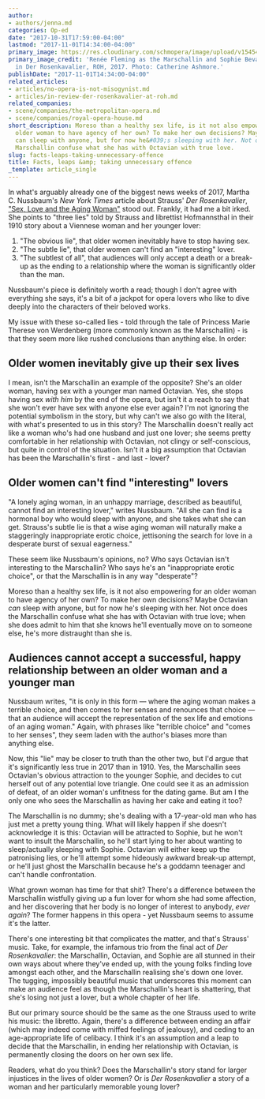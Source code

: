 ```yaml
---
author:
- authors/jenna.md
categories: Op-ed
date: "2017-10-31T17:59:00-04:00"
lastmod: "2017-11-01T14:34:00-04:00"
primary_image: https://res.cloudinary.com/schmopera/image/upload/v1545409169/media/webhook-uploads/1509490092715/2017-10-31---square---1565-rene-fleming-as-the-marschallin-sophie-bevan-as-sophie-von-faninal-c-roh.-photo-catherine-ashmore.jpg.jpg
primary_image_credit: 'Renée Fleming as the Marschallin and Sophie Bevan as Sophie
  in Der Rosenkavalier, ROH, 2017. Photo: Catherine Ashmore.'
publishDate: "2017-11-01T14:34:00-04:00"
related_articles:
- articles/no-opera-is-not-misogynist.md
- articles/in-review-der-rosenkavalier-at-roh.md
related_companies:
- scene/companies/the-metropolitan-opera.md
- scene/companies/royal-opera-house.md
short_description: Moreso than a healthy sex life, is it not also empowering for an
  older woman to have agency of her own? To make her own decisions? Maybe Octavian
  can sleep with anyone, but for now he&#039;s sleeping with her. Not once does the
  Marschallin confuse what she has with Octavian with true love.
slug: facts-leaps-taking-unnecessary-offence
title: Facts, leaps &amp; taking unnecessary offence
_template: article_single
---
```


In what's arguably already one of the biggest news weeks of 2017, Martha C. Nussbaum's *New York Times* article about Strauss' *Der Rosenkavalier*, ["Sex, Love and the Aging Woman"](https://www.nytimes.com/2017/10/30/opinion/sex-love-aging-woman.html) stood out. Frankly, it had me a bit irked. She points to "three lies" told by Strauss and librettist Hofmannsthal in their 1910 story about a Viennese woman and her younger lover:

1. "The obvious lie", that older women inevitably have to stop having sex.
2. "The subtle lie", that older women can't find an "interesting" lover.
3. "The subtlest of all", that audiences will only accept a death or a break-up as the ending to a relationship where the woman is significantly older than the man.

Nussbaum's piece is definitely worth a read; though I don't agree with everything she says, it's a bit of a jackpot for opera lovers who like to dive deeply into the characters of their beloved works.

My issue with these so-called lies - told through the tale of Princess Marie Therese von Werdenberg (more commonly known as the Marschallin) - is that they seem more like rushed conclusions than anything else. In order:

## Older women inevitably give up their sex lives

I mean, isn't the Marschallin an example of the opposite? She's an older woman, having sex with a younger man named Octavian. Yes, she stops having sex *with him* by the end of the opera, but isn't it a reach to say that she won't ever have sex with anyone else ever again? I'm not ignoring the potential symbolism in the story, but why can't we also go with the literal, with what's presented to us in this story? The Marschallin doesn't really act like a woman who's had one husband and just one lover; she seems pretty comfortable in her relationship with Octavian, not clingy or self-conscious, but quite in control of the situation. Isn't it a big assumption that Octavian has been the Marschallin's first - and last - lover?

## Older women can't find "interesting" lovers

"A lonely aging woman, in an unhappy marriage, described as beautiful, cannot find an interesting lover," writes Nussbaum. "All she can find is a hormonal boy who would sleep with anyone, and she takes what she can get. Strauss's subtle lie is that a wise aging woman will naturally make a staggeringly inappropriate erotic choice, jettisoning the search for love in a desperate burst of sexual eagerness."

These seem like Nussbaum's opinions, no? Who says Octavian isn't interesting to the Marschallin? Who says he's an "inappropriate erotic choice", or that the Marschallin is in any way "desperate"?

Moreso than a healthy sex life, is it not also empowering for an older woman to have agency of her own? To make her own decisions? Maybe Octavian *can* sleep with anyone, but for now he's sleeping with her. Not once does the Marschallin confuse what she has with Octavian with true love; when she does admit to him that she knows he'll eventually move on to someone else, he's more distraught than she is.

## Audiences cannot accept a successful, happy relationship between an older woman and a younger man

Nussbaum writes, "it is only in this form — where the aging woman makes a terrible choice, and then comes to her senses and renounces that choice — that an audience will accept the representation of the sex life and emotions of an aging woman." Again, with phrases like "terrible choice" and "comes to her senses", they seem laden with the author's biases more than anything else. 

Now, this "lie" may be closer to truth than the other two, but I'd argue that it's significantly less true in 2017 than in 1910. Yes, the Marschallin sees Octavian's obvious attraction to the younger Sophie, and decides to cut herself out of any potential love triangle. One could see it as an admission of defeat, of an older woman's unfitness for the dating game. But am I the only one who sees the Marschallin as having her cake and eating it too?

The Marschallin is no dummy; she's dealing with a 17-year-old man who has just met a pretty young thing. What will likely happen if she doesn't acknowledge it is this: Octavian will be attracted to Sophie, but he won't want to insult the Marschallin, so he'll start lying to her about wanting to sleep/actually sleeping with Sophie. Octavian will either keep up the patronising lies, or he'll attempt some hideously awkward break-up attempt, or he'll just ghost the Marschallin because he's a goddamn teenager and can't handle confrontation.

What grown woman has time for that shit? There's a difference between the Marschallin wistfully giving up a fun lover for whom she had some affection, and her discovering that her body is no longer of interest to anybody, *ever again*? The former happens in this opera - yet Nussbaum seems to assume it's the latter.

There's one interesting bit that complicates the matter, and that's Strauss' music. Take, for example, the infamous trio from the final act of *Der Rosenkavalier*: the Marschallin, Octavian, and Sophie are all stunned in their own ways about where they've ended up, with the young folks finding love amongst each other, and the Marschallin realising she's down one lover. The tugging, impossibly beautiful music that underscores this moment can make an audience feel as though the Marschallin's heart is shattering, that she's losing not just a lover, but a whole chapter of her life.

But our primary source should be the same as the one Strauss used to write his music: the libretto. Again, there's a difference between ending an affair (which may indeed come with miffed feelings of jealousy), and ceding to an age-appropriate life of celibacy. I think it's an assumption and a leap to decide that the Marschallin, in ending her relationship with Octavian, is permanently closing the doors on her own sex life.

Readers, what do you think? Does the Marschallin's story stand for larger injustices in the lives of older women? Or is *Der Rosenkavalier* a story of a woman and her particularly memorable young lover?
